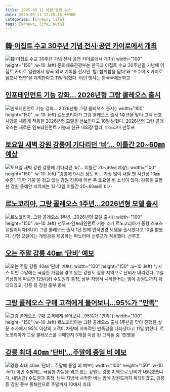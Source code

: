 ```yaml
---
title: 2025.09.11 생활/문화 뉴스
date: 2025-09-11 12:20:16 +0900
categories: [krnews, life]
tags: [krnews, life, auto]
---
```

## [韓·이집트 수교 30주년 기념 전시·공연 카이로에서 개최](https://n.news.naver.com/mnews/article/277/0005650314)

![韓·이집트 수교 30주년 기념 전시·공연 카이로에서 개최](https://mimgnews.pstatic.net/image/origin/277/2025/09/11/5650314.jpg?type=nf220_150){: width="100" height="150" .w-10 .left}
문화체육관광부는 한국과 이집트 수교 30주년을 기념해 이집트 카이로 일원에서 양국 외교 기록물 전시인 '함: 함께함을 담다'와 '조수미 & 카이로 심포니 협연'을 개최한다고 11일 밝혔다. 이번 행사는 한국국제문화교

## [인포테인먼트 기능 강화… 2026년형 그랑 콜레오스 출시](https://n.news.naver.com/mnews/article/014/0005404930)

![인포테인먼트 기능 강화… 2026년형 그랑 콜레오스 출시](https://mimgnews.pstatic.net/image/origin/014/2025/09/10/5404930.jpg?type=nf220_150){: width="100" height="150" .w-10 .left}
르노코리아가 그랑 콜레오스 출시 1주년을 맞아 고객 선호 사양을 새롭게 적용한 2026년형 모델을 선보인다고 10일 밝혔다. 2026년형 그랑 콜레오스는 새로운 인포테인먼트 기능과 신규 내외장 컬러, 파노라마 선루프

## [토요일 새벽 강원 강릉에 기다리던 ‘비’… 이틀간 20~60㎜ 예상](https://n.news.naver.com/mnews/article/366/0001107195)

![토요일 새벽 강원 강릉에 기다리던 ‘비’… 이틀간 20~60㎜ 예상](https://mimgnews.pstatic.net/image/origin/366/2025/09/11/1107195.jpg?type=nf220_150){: width="100" height="150" .w-10 .left}
“강릉에 9시간 정도 비… 가장 많이 내릴 땐 시간당 10㎜ 수준” ‘극한 가뭄’을 겪고 있는 강원 강릉에 이번 주 토요일 비 소식이 있다. 강릉을 포함한 강원 동해안 지역에는 12·13일 이틀간 20~60㎜의 비가

## [르노코리아, 그랑 콜레오스 1주년...2026년형 모델 출시](https://n.news.naver.com/mnews/article/366/0001106992)

![르노코리아, 그랑 콜레오스 1주년...2026년형 모델 출시](https://mimgnews.pstatic.net/image/origin/366/2025/09/10/1106992.jpg?type=nf220_150){: width="100" height="150" .w-10 .left}
선루프·인포테인먼트 기능 추가 르노코리아가 중형 스포츠유틸리티차(SUV) 그랑 콜레오스 출시 1년 만에 연식변경 모델을 출시했다고 10일 밝혔다. 신형 모델에는 개방감을 제공하는 파노라마 선루프가 적용했다. 선루프

## [오는 주말 강릉 40㎜ ‘단비’ 예보](https://n.news.naver.com/mnews/article/022/0004067338)

![오는 주말 강릉 40㎜ ‘단비’ 예보](https://mimgnews.pstatic.net/image/origin/022/2025/09/11/4067338.jpg?type=nf220_150){: width="100" height="150" .w-10 .left}
뉴시스 이번 주말에는 극심한 가뭄을 겪고 있는 강원도 강릉 지역으로 단비가 내리겠다. 11일 기상청에 따르면 12일(금) 수도권과 충청, 남부 지방서 시작한 비는 밤에 강원도까지 확대되겠고, 강릉 등 강원 중부 동해

## [그랑 콜레오스 구매 고객에게 물어보니…95%가 "만족"](https://n.news.naver.com/mnews/article/119/0003001366)

![그랑 콜레오스 구매 고객에게 물어보니…95%가 "만족"](https://mimgnews.pstatic.net/image/origin/119/2025/09/11/3001366.jpg?type=nf220_150){: width="100" height="150" .w-10 .left}
르노코리아는 그랑 콜레오스 출시 1주년을 맞아 진행한 설문 조사에서 95% 이상의 고객이 차량에 지속적인 만족감을 나타냈다고 11일 밝혔다. 르노코리아가 그랑 콜레오스를 구매한지 5개월 이상 된 고객들 중 1만명을

## [강릉 최대 40㎜ '단비'…주말에 종일 비 예보](https://n.news.naver.com/mnews/article/422/0000780124)

![강릉 최대 40㎜ '단비'…주말에 종일 비 예보](https://mimgnews.pstatic.net/image/origin/422/2025/09/11/780124.jpg?type=nf220_150){: width="100" height="150" .w-10 .left}
이번 주말에는 극심한 가뭄을 겪고 있는 강원도 강릉 지역으로 단비가 내리겠습니다. 내일(금) 수도권과 충청, 남부 지방서 시작한 비는 밤에 강원도까지 확대되겠고, 강릉 등 강원 중부 동해안으로 주말까지 10에서 최대

